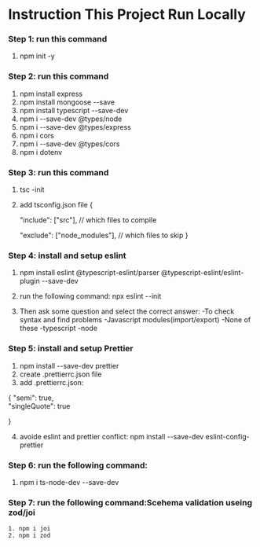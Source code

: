 # Instruction This Project Run Locally

### Step 1: run this command
   1. npm init -y
### Step 2: run this command
   1. npm install express
   2. npm install mongoose --save
   3. npm install typescript --save-dev
   4.  npm i --save-dev @types/node
   5.  npm i --save-dev @types/express
   6.  npm i cors
   7.  npm i --save-dev @types/cors
   8.  npm i dotenv

### Step 3: run this command 
   1. tsc -init
   2. add tsconfig.json file
    {
      
      "include": ["src"], // which files to compile

      "exclude": ["node_modules"], // which files to skip
    }

### Step 4: install and setup eslint
   
   1. npm install eslint @typescript-eslint/parser @typescript-eslint/eslint-plugin --save-dev

   2. run the following command: npx eslint --init
   3. Then ask some question and select the correct answer:
    -To check syntax and find problems
    -Javascript modules(import/export)
    -None of these
    -typescript
    -node

### Step 5: install and setup Prettier
   1. npm install --save-dev prettier
   2. create .prettierrc.json file
   3. add  .prettierrc.json:
     
   {
    "semi": true,  
    "singleQuote": true 
   
  }

   4. avoide eslint and prettier conflict:
      npm install --save-dev eslint-config-prettier

### Step 6: run the following command:
   1. npm i ts-node-dev --save-dev

### Step 7: run the following command:Scehema validation useing zod/joi
    1. npm i joi
    2. npm i zod